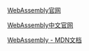 [WebAssembly官网](https://webassembly.org/)  

[WebAssembly中文官网](http://webassembly.org.cn/)

[WebAssembly - MDN文档](https://developer.mozilla.org/zh-CN/docs/WebAssembly)

